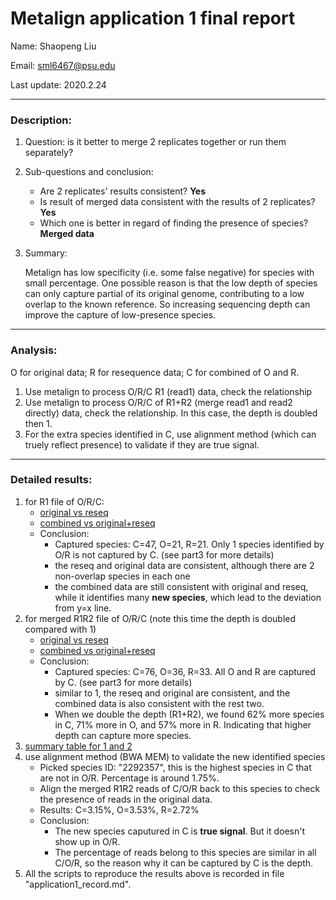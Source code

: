 # Metalign application 1 final report

Name: Shaopeng Liu

Email: sml6467@psu.edu

Last update: 2020.2.24

---

### Description:

1. Question: is it better to merge 2 replicates together or run them separately?

2. Sub-questions and conclusion:

   - Are 2 replicates' results consistent? **Yes**
   - Is result of merged data consistent with the results of 2 replicates? **Yes**
   - Which one is better in regard of finding the presence of species? **Merged data**

3. Summary:

   Metalign has low specificity (i.e. some false negative) for species with small percentage. One possible reason is that the low depth of species can only capture partial of its original genome, contributing to a low overlap to the known reference. So increasing sequencing depth can improve the capture of low-presence species. 

---

### Analysis:

O for original data; R for resequence data; C for combined of O and R.

1. Use metalign to process O/R/C R1 (read1) data, check the relationship
2. Use metalign to process O/R/C of R1+R2 (merge read1 and read2 directly) data, check the relationship. In this case, the depth is doubled then 1.
3. For the extra species identified in C, use alignment method (which can truely reflect presence) to validate if they are true signal.

----

### Detailed results:

1. for R1 file of O/R/C:
   - [original vs reseq](https://drive.google.com/file/d/1DUzZwB4OxxFc2S-g0H4vXP6EXBrRfMVb/view)
   - [combined vs original+reseq](https://drive.google.com/file/d/1OPzYJWfABIjTKW0zB0ckLJ-ulRhkbc7b/view)
   - Conclusion: 
     - Captured species: C=47, O=21, R=21. Only 1 species identified by O/R is not captured by C. (see part3 for more details)
     - the reseq and original data are consistent, although there are 2 non-overlap species in each one
     - the combined data are still consistent with original and reseq, while it identifies many **new species**, which lead to the deviation from y=x line.
2. for merged R1R2 file of O/R/C (note this time the depth is doubled compared with 1)
   - [original vs reseq](https://drive.google.com/open?id=1AxdgI5MSoXop3b3KPT4FwhuK_91EOe0z)
   - [combined vs original+reseq](https://drive.google.com/open?id=1VJYlewNxfVefp07NmlDC916UEqSrrU08)
   - Conclusion:
     - Captured species: C=76, O=36, R=33. All O and R are captured by C. (see part3 for more details)
     - similar to 1, the reseq and original are consistent, and the combined data is also consistent with the rest two.
     - When we double the depth (R1+R2), we found 62% more species in C, 71% more in O, and 57% more in R. Indicating that higher depth can capture more species.
3. [summary table for 1 and 2](https://drive.google.com/drive/folders/1HFTW19Hl5OCHsoXQvd7PmbOOr6fNwFdc)
4. use alignment method (BWA MEM) to validate the new identified species
   - Picked species ID: "2292357", this is the highest species in C that are not in O/R. Percentage is around 1.75%.
   - Align the merged R1R2 reads of C/O/R back to this species to check the presence of reads in the original data.
   - Results: C=3.15%, O=3.53%, R=2.72%
   - Conclusion:
     - The new species caputured in C is **true signal**. But it doesn't show up in O/R.
     - The percentage of reads belong to this species are similar in all C/O/R, so the reason why it can be captured by C is the depth.
5. All the scripts to reproduce the results above is recorded in file "application1_record.md".



